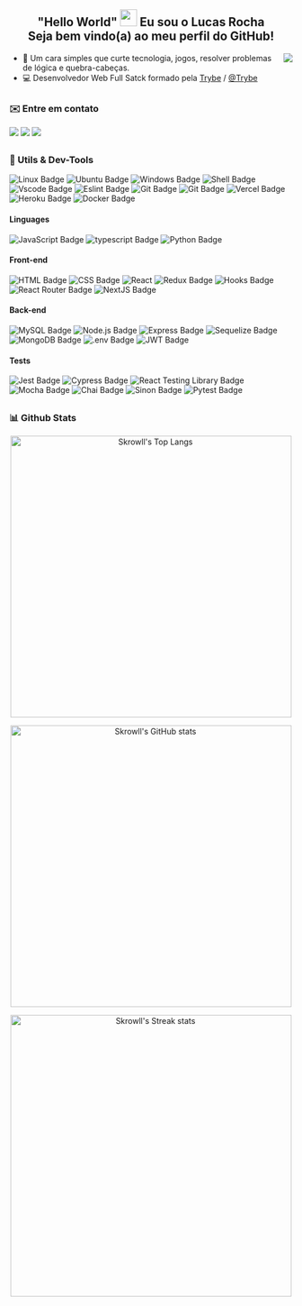 <h2 align="center">"Hello World" <img width="30px" src="https://emojipedia-us.s3.amazonaws.com/source/noto-emoji-animations/344/waving-hand_1f44b.gif"/>  Eu sou o Lucas Rocha <br> Seja bem vindo(a) ao meu perfil do GitHub!</h2>
<img align="right" src ="https://raw.githubusercontent.com/gist/skrowll/f6c3e204963fbb25bfd7f1cc3a7014af/raw/ddcf260798e5c279c84d257d649b94d6806e2e68/githubcard-v2.svg"/>

- 🚀 Um cara simples que curte tecnologia, jogos, resolver problemas de lógica e quebra-cabeças.
- 💻 Desenvolvedor Web Full Satck formado pela [Trybe](https://www.betrybe.com/) / [@Trybe](https://github.com/tryber)
##
### ✉️ Entre em contato ###
<a href="https://www.linkedin.com/in/lucasjrocha/" target="_blank"><img src="https://img.shields.io/badge/-LinkedIn-323330?style=for-the-badge&logo=linkedin&logoColor=blue"></a> 
<a href = "mailto:lucasdejesus.rocha@hotmail.com"><img src="https://img.shields.io/badge/-email-323330?style=for-the-badge&logo=gmail&logoColor=red"></a>
<a href = "https://api.whatsapp.com/send?phone=5511964421447"><img src="https://img.shields.io/badge/-whatsapp-323330?style=for-the-badge&logo=whatsapp&logoColor=green"></a>
##
### 🧰 Utils & Dev-Tools ###
![Linux Badge](https://img.shields.io/badge/Linux-323330?style=for-the-badge&logo=linux&logoColor=black)
![Ubuntu Badge](https://img.shields.io/badge/Ubuntu-323330?style=for-the-badge&logo=ubuntu&logoColor=orange)
![Windows Badge](https://img.shields.io/badge/Windows-323330?style=for-the-badge&logo=windows&logoColor=dodgerblue)
![Shell Badge](https://img.shields.io/badge/shell-323330?style=for-the-badge&logo=powershell&logoColor=white)
![Vscode Badge](https://img.shields.io/badge/Vscode-323330?style=for-the-badge&logo=visual%20studio&logoColor=blue)
![Eslint Badge](https://img.shields.io/badge/eslint-323330?style=for-the-badge&logo=eslint&logoColor=mediumslateblue)
![Git Badge](https://img.shields.io/badge/-Git-323330?style=for-the-badge&logo=git&logoColor=red)
![Git Badge](https://img.shields.io/badge/-GitHub-323330?style=for-the-badge&logo=github&logoColor=red)
![Vercel Badge](https://img.shields.io/badge/Vercel-323330?style=for-the-badge&logo=vercel&logoColor=white)
![Heroku Badge](https://img.shields.io/badge/Heroku-323330?style=for-the-badge&logo=heroku&logoColor=blueviolet)
![Docker Badge](https://img.shields.io/badge/Docker-323330?style=for-the-badge&logo=Docker&logoColor=blue)
#### Linguages ####
![JavaScript Badge](https://img.shields.io/badge/JavaScript-323330?style=for-the-badge&logo=javascript&logoColor=F7DF1E)
![typescript Badge](https://img.shields.io/badge/Typescript-323330?style=for-the-badge&logo=typescript&logoColor=blue)
![Python Badge](https://img.shields.io/badge/Python-323330?style=for-the-badge&logo=python&logoColor=yellow)
#### Front-end ####
![HTML Badge](https://img.shields.io/badge/-HTML-323330?style=for-the-badge&logo=html5&logoColor=orange)
![CSS Badge](https://img.shields.io/badge/-CSS-323330?style=for-the-badge&logo=css3&logoColor=blue)
![React](https://img.shields.io/badge/react-323330?style=for-the-badge&logo=react&logoColor=cyan)
![Redux Badge](https://img.shields.io/badge/-Redux-323330?style=for-the-badge&logo=Redux&logoColor=purple)
![Hooks Badge](https://img.shields.io/badge/-Hooks-323330?style=for-the-badge&logo=React&logoColor=cyan)
![React Router Badge](https://img.shields.io/badge/-React%20Router-323330?style=for-the-badge&logo=React-router&logoColor=red)
![NextJS Badge](https://img.shields.io/badge/-Next.js-323330?style=for-the-badge&logo=Next.js&logoColor=white)
#### Back-end ####
![MySQL Badge](https://img.shields.io/badge/MySQL-323330?style=for-the-badge&logo=mysql&logoColor=blue)
![Node.js Badge](https://img.shields.io/badge/-Node.js-323330?style=for-the-badge&logo=node.js&logoColor=green)
![Express Badge](https://img.shields.io/badge/-Express.js-323330?style=for-the-badge&logo=Express&logoColor=black)
![Sequelize Badge](https://img.shields.io/badge/-Sequelize-323330?style=for-the-badge&logo=sequelize&logoColor=blue)
![MongoDB Badge](https://img.shields.io/badge/-Mongodb-323330?style=for-the-badge&logo=mongodb&logoColor=green)
![.env Badge](https://img.shields.io/badge/.env-323330?style=for-the-badge&logo=.env&logoColor=yellow)
![JWT Badge](https://img.shields.io/badge/json%20web%20tokens-323330?style=for-the-badge&logo=json-web-tokens&logoColor=magenta)
#### Tests ####
![Jest Badge](https://img.shields.io/badge/-Jest-323330?style=for-the-badge&logo=jest&logoColor=orangered)
![Cypress Badge](https://img.shields.io/badge/-Cypress-323330?style=for-the-badge&logo=cypress&logoColor=white)
![React Testing Library Badge](https://img.shields.io/badge/-RTL-323330?style=for-the-badge&logo=testing-library&logoColor=#E33332)
![Mocha Badge](https://img.shields.io/badge/Mocha-323330?style=for-the-badge&logo=mocha&logoColor=#8D6748)
![Chai Badge](https://img.shields.io/badge/Chai-323330?style=for-the-badge&logo=chai&logoColor=red)
![Sinon Badge](https://img.shields.io/badge/sinon.js-323330?style=for-the-badge&logo=sinon)
![Pytest Badge](https://img.shields.io/badge/Pytest-323330?style=for-the-badge&logo=pytest&logoColor=blue)

##
### 📊 Github Stats ###

<div align="center">
  <p><img align="center" width="500em" alt="Skrowll's Top Langs" src ="https://github-readme-stats.vercel.app/api/top-langs?username=skrowll&show_icons=true&locale=en&layout=compact&theme=onedark"/></p>
  <p><img align="center" width="500em" alt="Skrowll's GitHub stats" src ="https://github-readme-stats.vercel.app/api?username=skrowll&count_private=true&show_icons=true&hide=issues,contribs&theme=onedark"/></p>
  <p><img align="center" width="500em" alt="Skrowll's Streak stats" src ="https://github-readme-streak-stats.herokuapp.com/?user=skrowll&theme=onedark&"/></p>
</div>

##

<!---
- 👋 Hi, I’m @skrowll
- 👀 I’m interested in ...
- 🌱 I’m currently learning ...
- 💞️ I’m looking to collaborate on ...
- 📫 How to reach me ...


skrowll/skrowll is a ✨ special ✨ repository because its `README.md` (this file) appears on your GitHub profile.
You can click the Preview link to take a look at your changes.
--->
